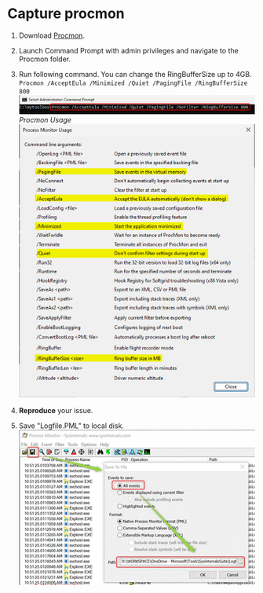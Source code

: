 # Capture procmon

1. Download [Procmon](https://docs.microsoft.com/zh-cn/sysinternals/downloads/procmon). <br>

1. Launch Command Prompt with admin privileges and navigate to the Procmon folder.<br>

1. Run following command. You can change the RingBufferSize up to 4GB. <br>
`Procmon /AcceptEula /Minimized /Quiet /PagingFile /RingBufferSize 800`
<img src="./Images/procmon4.png" alt="procmon4.png" width="500"> <br>
    *Procmon Usage*<br>
    <img src="./Images/procmon5.png" alt="procmon5.png" width="500">

1. **Reproduce** your issue. <br>

1. Save "Logfile.PML" to local disk. <br>
    <img src="./Images/procmon3.png" alt="procmon3.png" width="500">